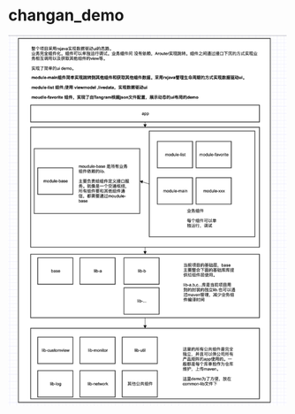 # changan_demo

![img](https://github.com/kingty/changan_demo/blob/master/%E9%A1%B9%E7%9B%AE%E7%BB%93%E6%9E%84%E5%9B%BE.png)
